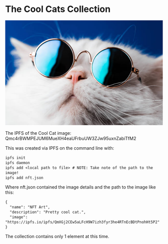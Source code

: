 <h1>The Cool Cats Collection</h1>

![Cool Cats are cool by nature](coolcat.jpeg?raw=true "Cool Cats")

The IPFS of the Cool Cat image: Qmc4rBWMPEJUM6MueXH4eaUFrbuUW3ZJw95uxnZabiTfM2

This was created via IPFS on the command line with:

    ipfs init
    ipfs daemon
    ipfs add <local path to file> # NOTE: Take note of the path to the image!
    ipfs add nft.json

Where nft.json contained the image details and the path to the image like this:

    {
      "name": "NFT Art",
      "description": "Pretty cool cat.",
      "image": "https://ipfs.io/ipfs/QmXGj2CEw5aLFcH9W7izh3fyr3he4RTnEcBDtPnohHt5P2"
    }

The collection contains only 1 element at this time.
